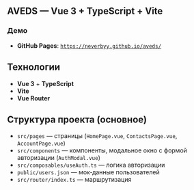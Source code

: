 ## AVEDS — Vue 3 + TypeScript + Vite

### Демо
- **GitHub Pages**: [`https://neverbyy.github.io/aveds/`](https://neverbyy.github.io/aveds/)

## Технологии
- **Vue 3** + **TypeScript**
- **Vite**
- **Vue Router**

## Структура проекта (основное)
- `src/pages` — страницы (`HomePage.vue`, `ContactsPage.vue`, `AccountPage.vue`)
- `src/components` — компоненты, модальное окно с формой авторизации (`AuthModal.vue`)
- `src/composables/useAuth.ts` — логика авторизации
- `public/users.json` — мок‑данные пользователей
- `src/router/index.ts` — маршрутизация

